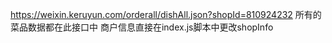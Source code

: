<!--
 * @Author: sunj
 * @Date: 2021-07-20 13:26:14
 * @LastEditors: sunj
 * @LastEditTime: 2021-07-20 13:29:16
 * @FilePath: /dish_crawler/客如云(weixin.keruyun)/README.md
-->
https://weixin.keruyun.com/orderall/dishAll.json?shopId=810924232   所有的菜品数据都在此接口中
商户信息直接在index.js脚本中更改shopInfo